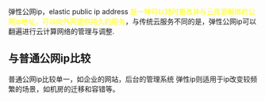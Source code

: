 弹性公网ip，elastic public ip address <font color ="yellow">是一种可以随时更改并与云资源解绑的公网ip地址，可以向外网提供持久的服务</font>，与传统云服务不同的是，弹性公网ip可以翻遍进行云计算网络的管理与调整.
## 与普通公网ip比较
普通公网ip比较单一，如企业的网站，后台的管理系统
弹性ip则适用于ip改变较频繁的场景，如机房的迁移和容错等。